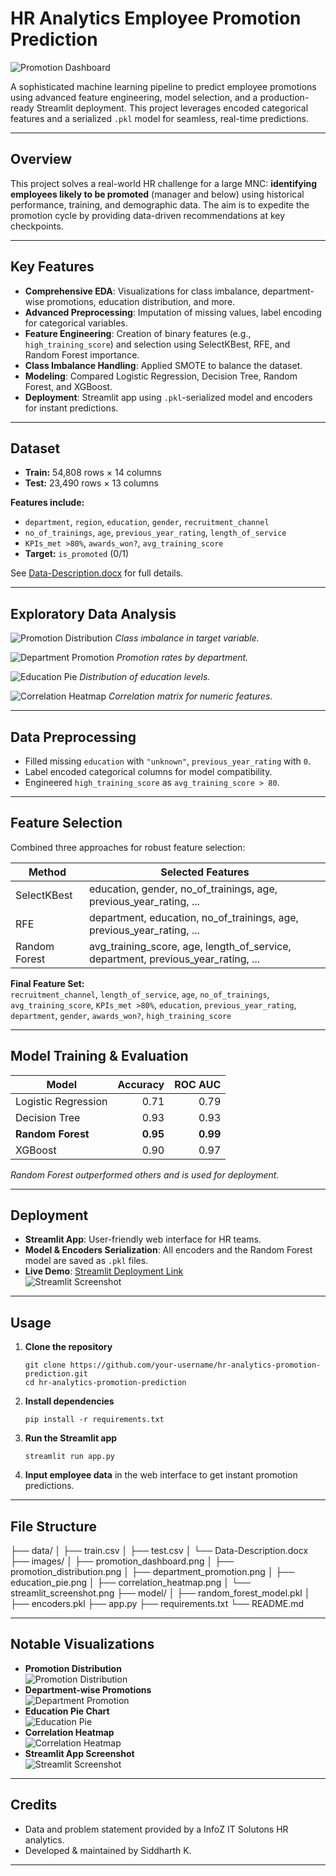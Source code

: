 # HR Analytics Employee Promotion Prediction

![Promotion Dashboard](images/promotion_dashboard.png)

A sophisticated machine learning pipeline to predict employee promotions using advanced feature engineering, model selection, and a production-ready Streamlit deployment. This project leverages encoded categorical features and a serialized `.pkl` model for seamless, real-time predictions.

---

## Overview

This project solves a real-world HR challenge for a large MNC: **identifying employees likely to be promoted** (manager and below) using historical performance, training, and demographic data. The aim is to expedite the promotion cycle by providing data-driven recommendations at key checkpoints.

---

## Key Features

- **Comprehensive EDA**: Visualizations for class imbalance, department-wise promotions, education distribution, and more.
- **Advanced Preprocessing**: Imputation of missing values, label encoding for categorical variables.
- **Feature Engineering**: Creation of binary features (e.g., `high_training_score`) and selection using SelectKBest, RFE, and Random Forest importance.
- **Class Imbalance Handling**: Applied SMOTE to balance the dataset.
- **Modeling**: Compared Logistic Regression, Decision Tree, Random Forest, and XGBoost.
- **Deployment**: Streamlit app using `.pkl`-serialized model and encoders for instant predictions.

---

## Dataset

- **Train:** 54,808 rows × 14 columns
- **Test:** 23,490 rows × 13 columns

**Features include:**
- `department`, `region`, `education`, `gender`, `recruitment_channel`
- `no_of_trainings`, `age`, `previous_year_rating`, `length_of_service`
- `KPIs_met >80%`, `awards_won?`, `avg_training_score`
- **Target:** `is_promoted` (0/1)

See [Data-Description.docx](data/Data-Description.docx) for full details.

---

## Exploratory Data Analysis

![Promotion Distribution](images/promotion_distribution.png)
*Class imbalance in target variable.*

![Department Promotion](images/department_promotion.png)
*Promotion rates by department.*

![Education Pie](images/education_pie.png)
*Distribution of education levels.*

![Correlation Heatmap](images/correlation_heatmap.png)
*Correlation matrix for numeric features.*

---

## Data Preprocessing

- Filled missing `education` with `"unknown"`, `previous_year_rating` with `0`.
- Label encoded categorical columns for model compatibility.
- Engineered `high_training_score` as `avg_training_score > 80`.

---

## Feature Selection

Combined three approaches for robust feature selection:

| Method           | Selected Features                                                                 |
|------------------|----------------------------------------------------------------------------------|
| SelectKBest      | education, gender, no_of_trainings, age, previous_year_rating, ...               |
| RFE              | department, education, no_of_trainings, age, previous_year_rating, ...           |
| Random Forest    | avg_training_score, age, length_of_service, department, previous_year_rating, ... |

**Final Feature Set:**  
`recruitment_channel`, `length_of_service`, `age`, `no_of_trainings`, `avg_training_score`, `KPIs_met >80%`, `education`, `previous_year_rating`, `department`, `gender`, `awards_won?`, `high_training_score`

---

## Model Training & Evaluation

| Model                | Accuracy | ROC AUC |
|----------------------|---------:|--------:|
| Logistic Regression  |   0.71   |   0.79  |
| Decision Tree        |   0.93   |   0.93  |
| **Random Forest**    | **0.95** | **0.99**|
| XGBoost              |   0.90   |   0.97  |

*Random Forest outperformed others and is used for deployment.*

---

## Deployment

- **Streamlit App**: User-friendly web interface for HR teams.
- **Model & Encoders Serialization**: All encoders and the Random Forest model are saved as `.pkl` files.
- **Live Demo**: [Streamlit Deployment Link](https://your-streamlit-app-url)  
  ![Streamlit Screenshot](images/streamlit_screenshot.png)

---

## Usage

1. **Clone the repository**
    ```
    git clone https://github.com/your-username/hr-analytics-promotion-prediction.git
    cd hr-analytics-promotion-prediction
    ```

2. **Install dependencies**
    ```
    pip install -r requirements.txt
    ```

3. **Run the Streamlit app**
    ```
    streamlit run app.py
    ```

4. **Input employee data** in the web interface to get instant promotion predictions.

---

## File Structure

├── data/
│ ├── train.csv
│ ├── test.csv
│ └── Data-Description.docx
├── images/
│ ├── promotion_dashboard.png
│ ├── promotion_distribution.png
│ ├── department_promotion.png
│ ├── education_pie.png
│ ├── correlation_heatmap.png
│ └── streamlit_screenshot.png
├── model/
│ ├── random_forest_model.pkl
│ ├── encoders.pkl
├── app.py
├── requirements.txt
└── README.md

---

## Notable Visualizations

- **Promotion Distribution**  
  ![Promotion Distribution](images/promotion_distribution.png)
- **Department-wise Promotions**  
  ![Department Promotion](images/department_promotion.png)
- **Education Pie Chart**  
  ![Education Pie](images/education_pie.png)
- **Correlation Heatmap**  
  ![Correlation Heatmap](images/correlation_heatmap.png)
- **Streamlit App Screenshot**  
  ![Streamlit Screenshot](images/streamlit_screenshot.png)

---

## Credits

- Data and problem statement provided by a InfoZ IT Solutons HR analytics.
- Developed & maintained by Siddharth K.

---

